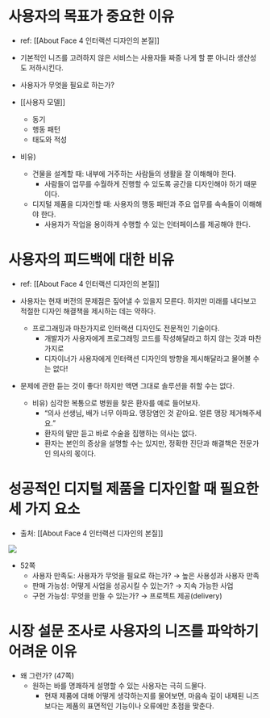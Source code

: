 # 사용자의 목표가 중요한 이유
- ref: [[About Face 4 인터랙션 디자인의 본질]]

- 기본적인 니즈를 고려하지 않은 서비스는 사용자들 짜증 나게 할 뿐 아니라 생산성도 저하시킨다.

- 사용자가 무엇을 필요로 하는가?

- [[사용자 모델]]
	- 동기
	- 행동 패턴
	- 태도와 적성

- 비유)
	- 건물을 설계할 때: 내부에 거주하는 사람들의 생활을 잘 이해해야 한다.
		- 사람들이 업무를 수월하게 진행할 수 있도록 공간을 디자인해야 하기 때문이다.
	- 디지털 제품을 디자인할 때: 사용자의 행동 패턴과 주요 업무를 속속들이 이해해야 한다.
		- 사용자가 작업을 용이하게 수행할 수 있는 인터페이스를 제공해야 한다.




# 사용자의 피드백에 대한 비유
- ref: [[About Face 4 인터랙션 디자인의 본질]]

- 사용자는 현재 버전의 문제점은 짚어낼 수 있을지 모른다. 하지만 미래를 내다보고 적절한 디자인 해결책을 제시하는 데는 약하다.
	- 프로그래밍과 마찬가지로 인터랙션 디자인도 전문적인 기술이다.
		- 개발자가 사용자에게 프로그래밍 코드를 작성해달라고 하지 않는 것과 마찬가지로
		- 디자이너가 사용자에게 인터랙션 디자인의 방향을 제시해달라고 물어볼 수는 없다!

- 문제에 관한 듣는 것이 좋다! 하지만 액면 그대로 솔루션을 취할 수는 없다.
	- 비유) 심각한 복통으로 병원을 찾은 환자를 예로 들어보자.
		- “의사 선생님, 배가 너무 아파요. 맹장염인 것 같아요. 얼른 맹장 제거해주세요.”
		- 환자의 말만 듣고 바로 수술을 집행하는 의사는 없다.
		- 환자는 본인의 증상을 설명할 수는 있지만, 정확한 진단과 해결책은 전문가인 의사의 몫이다.




# 성공적인 디지털 제품을 디자인할 때 필요한 세 가지 요소
- 출처: [[About Face 4 인터랙션 디자인의 본질]]


![](https://i.imgur.com/U6F0fLx.png)



- 52쪽
	- 사용자 만족도: 사용자가 무엇을 필요로 하는가? → 높은 사용성과 사용자 만족
	- 판매 가능성: 어떻게 사업을 성공시킬 수 있는가? → 지속 가능한 사업
	- 구현 가능성: 무엇을 만들 수 있는가? → 프로젝트 제공(delivery)




# 시장 설문 조사로 사용자의 니즈를 파악하기 어려운 이유

- 왜 그런가? (47쪽)
	- 원하는 바를 명쾌하게 설명할 수 있는 사용자는 극히 드물다.
		- 현재 제품에 대해 어떻게 생각하는지를 물어보면, 마음속 깊이 내재된 니즈보다는 제품의 표면적인 기능이나 오류에만 초점을 맞춘다.



